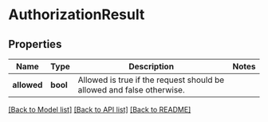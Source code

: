 # AuthorizationResult

## Properties
Name | Type | Description | Notes
------------ | ------------- | ------------- | -------------
**allowed** | **bool** | Allowed is true if the request should be allowed and false otherwise. | 

[[Back to Model list]](../README.md#documentation-for-models) [[Back to API list]](../README.md#documentation-for-api-endpoints) [[Back to README]](../README.md)


